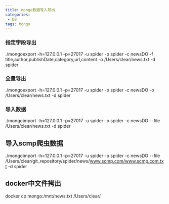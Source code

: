 ```yaml
---
title: mongo数据导入导出
categories:
 - DB
tags: Mongo
---
```


### 指定字段导出
./mongoexport -h=127.0.0.1 -p=27017 -u spider -p spider  -c newsDO -f title,author,publishDate,category,url,content -o /Users/clear/news.txt -d spider

### 全量导出
./mongoexport -h=127.0.0.1 -p=27017 -u spider -p spider  -c newsDO -o /Users/clear/news.txt -d spider

### 导入数据
./mongoimport -h=127.0.0.1 -p=27017 -u spider -p spider  -c newsDO --file /Users/clear/news.txt -d spider

## 导入scmp爬虫数据
./mongoimport -h=127.0.0.1 -p=27017 -u spider -p spider  -c newsDO --file /Users/clear/git_repository/spider/news/www.scmp.com/www.scmp.com.txt -d spider

## docker中文件拷出
docker cp mongo:/mnt/news.txt /Users/clear/
